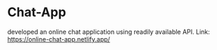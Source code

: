 # Chat-App

developed an online chat application using readily available API.
Link: https://online-chat-app.netlify.app/
